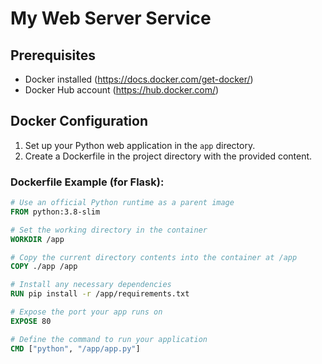 # My Web Server Service

## Prerequisites
- Docker installed (https://docs.docker.com/get-docker/)
- Docker Hub account (https://hub.docker.com/)

## Docker Configuration
1. Set up your Python web application in the `app` directory.
2. Create a Dockerfile in the project directory with the provided content.

### Dockerfile Example (for Flask):
```Dockerfile
# Use an official Python runtime as a parent image
FROM python:3.8-slim

# Set the working directory in the container
WORKDIR /app

# Copy the current directory contents into the container at /app
COPY ./app /app

# Install any necessary dependencies
RUN pip install -r /app/requirements.txt

# Expose the port your app runs on
EXPOSE 80

# Define the command to run your application
CMD ["python", "/app/app.py"]
